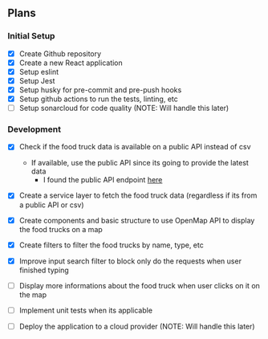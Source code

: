 ## Plans

### Initial Setup

- [x] Create Github repository
- [x] Create a new React application
- [x] Setup eslint
- [x] Setup Jest
- [x] Setup husky for pre-commit and pre-push hooks
- [x] Setup github actions to run the tests, linting, etc
- [ ] Setup sonarcloud for code quality (NOTE: Will handle this later)

### Development

- [x] Check if the food truck data is available on a public API instead of csv
    - If available, use the public API since its going to provide the latest data
        - I found the public API endpoint [here](https://data.sfgov.org/resource/rqzj-sfat.json)
- [x] Create a service layer to fetch the food truck data (regardless if its from a public API or csv)
- [x] Create components and basic structure to use OpenMap API to display the food trucks on a map
- [x] Create filters to filter the food trucks by name, type, etc
- [x] Improve input search filter to block only do the requests when user finished typing
- [ ] Display more informations about the food truck when user clicks on it on the map
- [ ] Implement unit tests when its applicable
- [ ] Deploy the application to a cloud provider (NOTE: Will handle this later)

